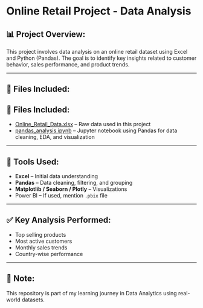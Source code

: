 # Online Retail Project - Data Analysis

## 📊 Project Overview:
This project involves data analysis on an online retail dataset using Excel and Python (Pandas). The goal is to identify key insights related to customer behavior, sales performance, and product trends.

---

## 📁 Files Included:

## 📁 Files Included:

* [Online_Retail_Data.xlsx](./Online_Retail_Data.xlsx) – Raw data used in this project  
* [pandas_analysis.ipynb](./pandas_analysis.ipynb) – Jupyter notebook using Pandas for data cleaning, EDA, and visualization


---

## 🔧 Tools Used:

- **Excel** – Initial data understanding
- **Pandas** – Data cleaning, filtering, and grouping
- **Matplotlib / Seaborn / Plotly** – Visualizations
-  Power BI – If used, mention `.pbix` file

---

## ✅ Key Analysis Performed:

- Top selling products
- Most active customers
- Monthly sales trends
- Country-wise performance



---

## 📌 Note:
This repository is part of my learning journey in Data Analytics using real-world datasets.
